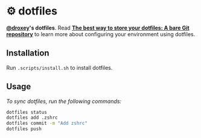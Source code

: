 # ⚙️ dotfiles

**[@droxey](https://github.com/droxey)'s dotfiles**. Read **[The best way to store your dotfiles: A bare Git repository](https://www.atlassian.com/git/tutorials/dotfiles)** to learn more about configuring your environment using dotfiles.

## Installation

Run `.scripts/install.sh` to install dotfiles.

## Usage

_To sync dotfiles, run the following commands:_

```bash
dotfiles status
dotfiles add .zshrc
dotfiles commit -m "Add zshrc"
dotfiles push
```
